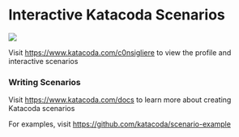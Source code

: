 # Interactive Katacoda Scenarios

[![](http://shields.katacoda.com/katacoda/c0nsigliere/count.svg)](https://www.katacoda.com/c0nsigliere "Get your profile on Katacoda.com")

Visit https://www.katacoda.com/c0nsigliere to view the profile and interactive scenarios

### Writing Scenarios
Visit https://www.katacoda.com/docs to learn more about creating Katacoda scenarios

For examples, visit https://github.com/katacoda/scenario-example
